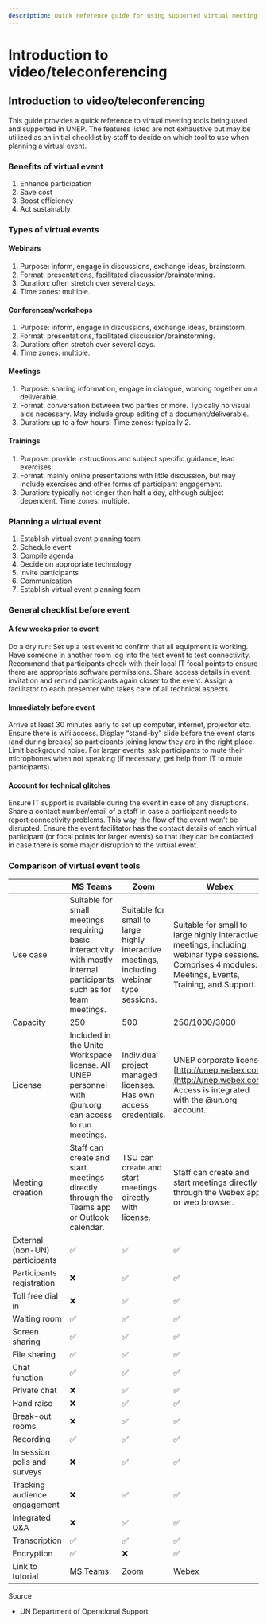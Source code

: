 ```yaml
---
description: Quick reference guide for using supported virtual meeting tools
---
```


# Introduction to video/teleconferencing

## Introduction to video/teleconferencing

This guide provides a quick reference to virtual meeting tools being used and supported in UNEP. The features listed are not exhaustive but may be utilized as an initial checklist by staff to decide on which tool to use when planning a virtual event.

### Benefits of virtual event

1. Enhance participation
2. Save cost
3. Boost efficiency
4. Act sustainably

### Types of virtual events

#### Webinars

1. Purpose: inform, engage in discussions, exchange ideas, brainstorm. 
2. Format: presentations, facilitated discussion/brainstorming. 
3. Duration: often stretch over several days. 
4. Time zones: multiple.

#### Conferences/workshops

1. Purpose: inform, engage in discussions, exchange ideas, brainstorm. 
2. Format: presentations, facilitated discussion/brainstorming. 
3. Duration: often stretch over several days. 
4. Time zones: multiple.

#### Meetings

1. Purpose: sharing information, engage in dialogue, working together on a deliverable. 
2. Format: conversation between two parties or more. Typically no visual aids necessary. May include group editing of a document/deliverable. 
3. Duration: up to a few hours. Time zones: typically 2.

#### Trainings

1. Purpose: provide instructions and subject specific guidance, lead exercises. 
2. Format: mainly online presentations with little discussion, but may include exercises and other forms of participant engagement. 
3. Duration: typically not longer than half a day, although subject dependent. Time zones: multiple.

### Planning a virtual event

1. Establish virtual event planning team
2. Schedule event
3. Compile agenda
4. Decide on appropriate technology
5. Invite participants
6. Communication
7. Establish virtual event planning team

### General checklist before event

#### A few weeks prior to event

Do a dry run: Set up a test event to confirm that all equipment is working. Have someone in another room log into the test event to test connectivity. Recommend that participants check with their local IT focal points to ensure there are appropriate software permissions. Share access details in event invitation and remind participants again closer to the event. Assign a facilitator to each presenter who takes care of all technical aspects.

#### Immediately before event

Arrive at least 30 minutes early to set up computer, internet, projector etc. Ensure there is wifi access. Display “stand-by” slide before the event starts (and during breaks) so participants joining know they are in the right place. Limit background noise. For larger events, ask participants to mute their microphones when not speaking (if necessary, get help from IT to mute participants).

#### Account for technical glitches

Ensure IT support is available during the event in case of any disruptions. Share a contact number/email of a staff in case a participant needs to report connectivity problems. This way, the flow of the event won’t be disrupted. Ensure the event facilitator has the contact details of each virtual participant (or focal points for larger events) so that they can be contacted in case there is some major disruption to the virtual event.

### Comparison of virtual event tools

|                                | MS Teams                                                                                                               | Zoom                                                                                      | Webex                                                                                                                                                   |
| ------------------------------ | ---------------------------------------------------------------------------------------------------------------------- | ----------------------------------------------------------------------------------------- | ------------------------------------------------------------------------------------------------------------------------------------------------------- |
| Use case                       | Suitable for small meetings requiring basic interactivity with mostly internal participants such as for team meetings. | Suitable for small to large highly interactive meetings, including webinar type sessions. | Suitable for small to large highly interactive meetings, including webinar type sessions. Comprises 4 modules: Meetings, Events, Training, and Support. |
| Capacity                       | 250                                                                                                                    | 500                                                                                       | 250/1000/3000                                                                                                                                           |
| License                        | Included in the Unite Workspace license. All UNEP personnel with @un.org can access to run meetings.                   | Individual  project managed licenses. Has own access credentials.                         | UNEP corporate license. [http://unep.webex.com](http://unep.webex.com) Access is integrated with the @un.org account.                                   |
| Meeting creation               | Staff can create and start meetings directly through the Teams app or Outlook calendar.                                | TSU can create and start meetings directly with license.                                  | Staff can create and start meetings directly through the Webex app or web browser.                                                                      |
| External (non-UN) participants | :white_check_mark:                                                                                                     |  :white_check_mark:                                                                       | :white_check_mark:                                                                                                                                      |
| Participants registration      | :x:                                                                                                                    | :white_check_mark:                                                                        | :white_check_mark:                                                                                                                                      |
| Toll free dial in              | :x:                                                                                                                    | :white_check_mark:                                                                        | :white_check_mark:                                                                                                                                      |
| Waiting room                   | :white_check_mark:                                                                                                     | :white_check_mark:                                                                        | :white_check_mark:                                                                                                                                      |
| Screen sharing                 | :white_check_mark:                                                                                                     | :white_check_mark:                                                                        | :white_check_mark:                                                                                                                                      |
| File sharing                   | :white_check_mark:                                                                                                     | :white_check_mark:                                                                        | :white_check_mark:                                                                                                                                      |
| Chat function                  | :white_check_mark:                                                                                                     | :white_check_mark:                                                                        | :white_check_mark:                                                                                                                                      |
| Private chat                   | :x:                                                                                                                    | :white_check_mark:                                                                        | :white_check_mark:                                                                                                                                      |
| Hand raise                     | :x:                                                                                                                    | :white_check_mark:                                                                        | :white_check_mark:                                                                                                                                      |
| Break-out rooms                | :x:                                                                                                                    | :white_check_mark:                                                                        | :white_check_mark:                                                                                                                                      |
| Recording                      | :white_check_mark:                                                                                                     | :white_check_mark:                                                                        | :white_check_mark:                                                                                                                                      |
| In session polls and surveys   | :x:                                                                                                                    | :white_check_mark:                                                                        | :white_check_mark:                                                                                                                                      |
| Tracking audience engagement   | :x:                                                                                                                    | :white_check_mark:                                                                        | :white_check_mark:                                                                                                                                      |
| Integrated Q\&A                | :x:                                                                                                                    | :white_check_mark:                                                                        | :white_check_mark:                                                                                                                                      |
| Transcription                  | :white_check_mark:                                                                                                     | :white_check_mark:                                                                        | :white_check_mark:                                                                                                                                      |
| Encryption                     | :white_check_mark:                                                                                                     | :x:                                                                                       | :white_check_mark:                                                                                                                                      |
| Link to tutorial               | [MS Teams](ms-teams.md)                                                                                                | [Zoom](zoom.md)                                                                           | [Webex](webex.md)                                                                                                                                       |

Source

* UN Department of Operational Support
